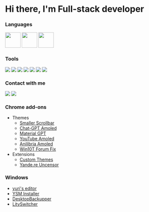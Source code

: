 # Hi there, I'm Full-stack developer
### Languages
<img height="50px" src="https://img.shields.io/badge/JavaScript-323330?style=for-the-badge&logo=javascript&logoColor=F7DF1E" /> <img height="50px" src="https://img.shields.io/badge/TypeScript-007ACC?style=for-the-badge&logo=typescript&logoColor=white" /> <img height="50px" src="https://img.shields.io/badge/C%23-239120?style=for-the-badge&logo=csharp&logoColor=white" />
### Tools
<img src="https://img.shields.io/badge/.NET-512BD4?style=for-the-badge&logo=dotnet&logoColor=white" /> <img src="https://img.shields.io/badge/Express%20js-000000?style=for-the-badge&logo=express&logoColor=white" /> <img src="https://img.shields.io/badge/Node%20js-339933?style=for-the-badge&logo=nodedotjs&logoColor=white" /> <img src="https://img.shields.io/badge/Socket.io-010101?&style=for-the-badge&logo=Socket.io&logoColor=white" /> <img src="https://img.shields.io/badge/Vite-B73BFE?style=for-the-badge&logo=vite&logoColor=FFD62E" />  <img src="https://img.shields.io/badge/Vue%20js-35495E?style=for-the-badge&logo=vuedotjs&logoColor=4FC08D" />  <img src="https://img.shields.io/badge/React-61DAFB?style=for-the-badge&logo=react&logoColor=black" /> 
### Contact with me
<a href="https://www.linkedin.com/in/dary1337"><img src="https://img.shields.io/badge/LinkedIn-0077B5?style=for-the-badge&logo=linkedin&logoColor=white" /></a>
<a href="https://t.me/dary1337"><img src="https://img.shields.io/badge/Telegram-2CA5E0?style=for-the-badge&logo=telegram&logoColor=white" /></a>

### Chrome add-ons
* Themes
     -    [Smaller Scrollbar](https://github.com/dary1337/custom-themes/tree/master/themes/smaller-scrollbar)
     -    [Chat-GPT Amoled](https://github.com/dary1337/custom-themes/tree/master/themes/chatgpt-amoled)
     -    [Material GPT](https://github.com/dary1337/custom-themes/tree/master/themes/material-gpt)
     -    [YouTube Amoled](https://github.com/dary1337/custom-themes/tree/master/themes/youtube-amoled)
     -    [Anilibria Amoled](https://github.com/dary1337/custom-themes/tree/master/themes/anilibria-amoled)
     -    [Win10T Forum Fix](https://github.com/dary1337/custom-themes/tree/master/themes/win10t-forum-fix)
* Extensions
  * [Custom Themes](https://github.com/dary1337/custom-themes)
  * [Yande.re Uncensor](https://github.com/dary1337/Yande.re-Uncensor)

### Windows
* [yuri's editor](https://github.com/dary1337/yuris_editor)
* [YSM Installer](https://github.com/dary1337/YSM_Installer)
* [DesktopBackupper](https://github.com/dary1337/DesktopBackupper)
* [LitySwitcher](https://github.com/dary1337/LitySwitcher)
